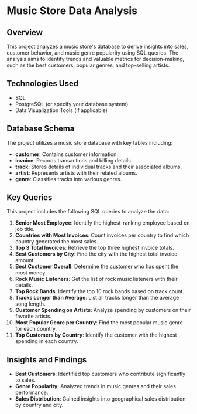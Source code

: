 # Music Store Data Analysis

## Overview
This project analyzes a music store's database to derive insights into sales, customer behavior, and music genre popularity using SQL queries. The analysis aims to identify trends and valuable metrics for decision-making, such as the best customers, popular genres, and top-selling artists.

## Technologies Used
- SQL
- PostgreSQL (or specify your database system)
- Data Visualization Tools (if applicable)

## Database Schema
The project utilizes a music store database with key tables including:
- **customer**: Contains customer information.
- **invoice**: Records transactions and billing details.
- **track**: Stores details of individual tracks and their associated albums.
- **artist**: Represents artists with their related albums.
- **genre**: Classifies tracks into various genres.

## Key Queries
This project includes the following SQL queries to analyze the data:

1. **Senior Most Employee**: Identify the highest-ranking employee based on job title.
2. **Countries with Most Invoices**: Count invoices per country to find which country generated the most sales.
3. **Top 3 Total Invoices**: Retrieve the top three highest invoice totals.
4. **Best Customers by City**: Find the city with the highest total invoice amount.
5. **Best Customer Overall**: Determine the customer who has spent the most money.
6. **Rock Music Listeners**: Get the list of rock music listeners with their details.
7. **Top Rock Bands**: Identify the top 10 rock bands based on track count.
8. **Tracks Longer than Average**: List all tracks longer than the average song length.
9. **Customer Spending on Artists**: Analyze spending by customers on their favorite artists.
10. **Most Popular Genre per Country**: Find the most popular music genre for each country.
11. **Top Customers by Country**: Identify the customer with the highest spending in each country.

## Insights and Findings
- **Best Customers**: Identified top customers who contribute significantly to sales.
- **Genre Popularity**: Analyzed trends in music genres and their sales performance.
- **Sales Distribution**: Gained insights into geographical sales distribution by country and city.


